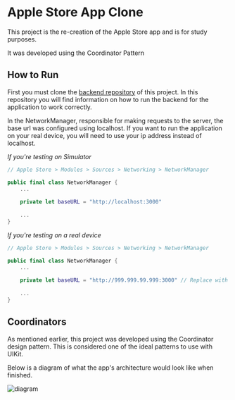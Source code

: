 #  Apple Store App Clone

This project is the re-creation of the Apple Store app and is for study purposes.

It was developed using the Coordinator Pattern

## How to Run

First you must clone the [backend repository](https://github.com/felipeisraelvidal/apple-store-app-backend) of this project. In this repository you will find information on how to run the backend for the application to work correctly.

In the NetworkManager, responsible for making requests to the server, the base url was configured using localhost. If you want to run the application on your real device, you will need to use your ip address instead of localhost.

*If you're testing on Simulator*
```swift
// Apple Store > Modules > Sources > Networking > NetworkManager

public final class NetworkManager {
    ...
    
    private let baseURL = "http://localhost:3000"
    
    ...
}
```

*If you're testing on a real device*
```swift
// Apple Store > Modules > Sources > Networking > NetworkManager

public final class NetworkManager {
    ...
    
    private let baseURL = "http://999.999.99.999:3000" // Replace with your ip address
    
    ...
}
```

## Coordinators

As mentioned earlier, this project was developed using the Coordinator design pattern. This is considered one of the ideal patterns to use with UIKit.

Below is a diagram of what the app's architecture would look like when finished.

![diagram](https://user-images.githubusercontent.com/41072759/148875595-e5eb6d7f-9712-4014-969b-ccbc4d1b332d.png) 
